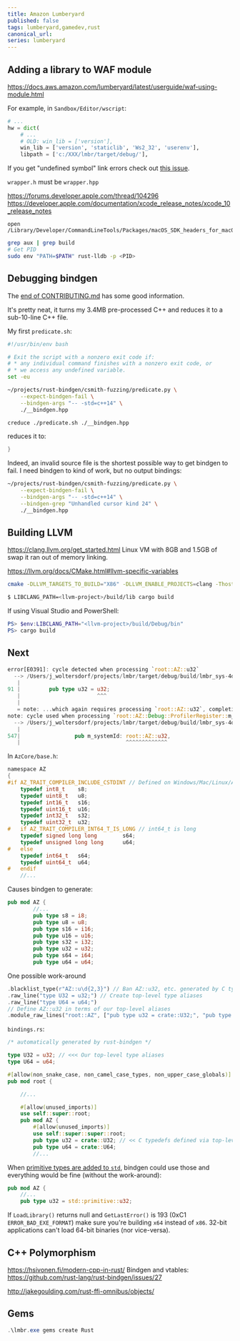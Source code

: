 ```yaml
---
title: Amazon Lumberyard
published: false
tags: lumberyard,gamedev,rust
canonical_url: 
series: lumberyard
---
```


## Adding a library to WAF module

https://docs.aws.amazon.com/lumberyard/latest/userguide/waf-using-module.html

For example, in `Sandbox/Editor/wscript`:
```python
# ...
hw = dict(
    # ...
    # OLD: win_lib = ['version'],
    win_lib = ['version', 'staticlib', 'Ws2_32', 'userenv'],
    libpath = ['c:/XXX/lmbr/target/debug/'],
```

If you get "undefined symbol" link errors check out [this issue](https://github.com/rust-lang/rust/issues/52892).

`wrapper.h` must be `wrapper.hpp`

https://forums.developer.apple.com/thread/104296
https://developer.apple.com/documentation/xcode_release_notes/xcode_10_release_notes
```
open /Library/Developer/CommandLineTools/Packages/macOS_SDK_headers_for_macOS_10.14.pkg
```

```sh
grep aux | grep build
# Get PID
sudo env "PATH=$PATH" rust-lldb -p <PID>
```


## Debugging bindgen

The [end of CONTRIBUTING.md](https://github.com/rust-lang/rust-bindgen/blob/master/CONTRIBUTING.md#debug-logging) has some good information.


It's pretty neat, it turns my 3.4MB pre-processed C++ and reduces it to a sub-10-line C++ file.

My first `predicate.sh`:
```sh
#!/usr/bin/env bash

# Exit the script with a nonzero exit code if:
# * any individual command finishes with a nonzero exit code, or
# * we access any undefined variable.
set -eu

~/projects/rust-bindgen/csmith-fuzzing/predicate.py \
    --expect-bindgen-fail \
    --bindgen-args "-- -std=c++14" \
    ./__bindgen.hpp
```

```sh
creduce ./predicate.sh ./__bindgen.hpp
```
reduces it to:
```c++
}
```

Indeed, an invalid source file is the shortest possible way to get bindgen to fail.  I need bindgen to kind of work, but no output bindings:

```sh
~/projects/rust-bindgen/csmith-fuzzing/predicate.py \
    --expect-bindgen-fail \
    --bindgen-args "-- -std=c++14" \
    --bindgen-grep "Unhandled cursor kind 24" \
    ./__bindgen.hpp
```

## Building LLVM

https://clang.llvm.org/get_started.html
Linux VM with 8GB and 1.5GB of swap it ran out of memory linking.

https://llvm.org/docs/CMake.html#llvm-specific-variables
```bash
cmake -DLLVM_TARGETS_TO_BUILD="X86" -DLLVM_ENABLE_PROJECTS=clang -Thost=x64 ../llvm
```

```bash
$ LIBCLANG_PATH=<llvm-project>/build/lib cargo build
```
If using Visual Studio and PowerShell:
```powershell
PS> $env:LIBCLANG_PATH="<llvm-project>/build/Debug/bin"
PS> cargo build
```

## Next

```rust
error[E0391]: cycle detected when processing `root::AZ::u32`
  --> /Users/j_woltersdorf/projects/lmbr/target/debug/build/lmbr_sys-4d14e371f0340e58/out/bindings.rs:91:24
   |
91 |         pub type u32 = u32;
   |                        ^^^
   |
   = note: ...which again requires processing `root::AZ::u32`, completing the cycle
note: cycle used when processing `root::AZ::Debug::ProfilerRegister::m_systemId`
  --> /Users/j_woltersdorf/projects/lmbr/target/debug/build/lmbr_sys-4d14e371f0340e58/out/bindings.rs:547:33
   |
547|                 pub m_systemId: root::AZ::u32,
   |                                 ^^^^^^^^^^^^^
```

In `AzCore/base.h`:
```c
namespace AZ
{
#if AZ_TRAIT_COMPILER_INCLUDE_CSTDINT // Defined on Windows/Mac/Linux/Android
    typedef int8_t    s8;
    typedef uint8_t   u8;
    typedef int16_t   s16;
    typedef uint16_t  u16;
    typedef int32_t   s32;
    typedef uint32_t  u32;
#   if AZ_TRAIT_COMPILER_INT64_T_IS_LONG // int64_t is long
    typedef signed long long        s64;
    typedef unsigned long long      u64;
#   else
    typedef int64_t   s64;
    typedef uint64_t  u64;
#   endif
    //...
```
Causes bindgen to generate:
```rust
pub mod AZ {
        //...
        pub type s8 = i8;
        pub type u8 = u8;
        pub type s16 = i16;
        pub type u16 = u16;
        pub type s32 = i32;
        pub type u32 = u32;
        pub type s64 = i64;
        pub type u64 = u64;
```

One possible work-around
```rust
.blacklist_type(r"AZ::u\d{2,3}") // Ban AZ::u32, etc. generated by C typedefs
.raw_line("type U32 = u32;") // Create top-level type aliases
.raw_line("type U64 = u64;")
// Define AZ::u32 in terms of our top-level aliases
.module_raw_lines("root::AZ", ["pub type u32 = crate::U32;", "pub type u64 = crate::U64;"].iter().map(|s| *s))
```


`bindings.rs`:
```rust
/* automatically generated by rust-bindgen */

type U32 = u32; // <<< Our top-level type aliases
type U64 = u64;

#[allow(non_snake_case, non_camel_case_types, non_upper_case_globals)]
pub mod root {

    //...

    #[allow(unused_imports)]
    use self::super::root;
    pub mod AZ {
        #[allow(unused_imports)]
        use self::super::super::root;
        pub type u32 = crate::U32; // << C typedefs defined via top-level aliases
        pub type u64 = crate::U64;
        //...
```

When [primitive types are added to `std`](https://github.com/rust-lang/rust/issues/44865), bindgen could use those and everything would be fine (without the work-around):
```rust
pub mod AZ {
    //...
    pub type u32 = std::primitive::u32;
```

If `LoadLibrary()` returns null and `GetLastError()` is 193 (0xC1 `ERROR_BAD_EXE_FORMAT`) make sure you're building `x64` instead of `x86`.  32-bit applications can't load 64-bit binaries (nor vice-versa).

## C++ Polymorphism

https://hsivonen.fi/modern-cpp-in-rust/
Bindgen and vtables:
https://github.com/rust-lang/rust-bindgen/issues/27

http://jakegoulding.com/rust-ffi-omnibus/objects/

## Gems

```powershell
.\lmbr.exe gems create Rust
```